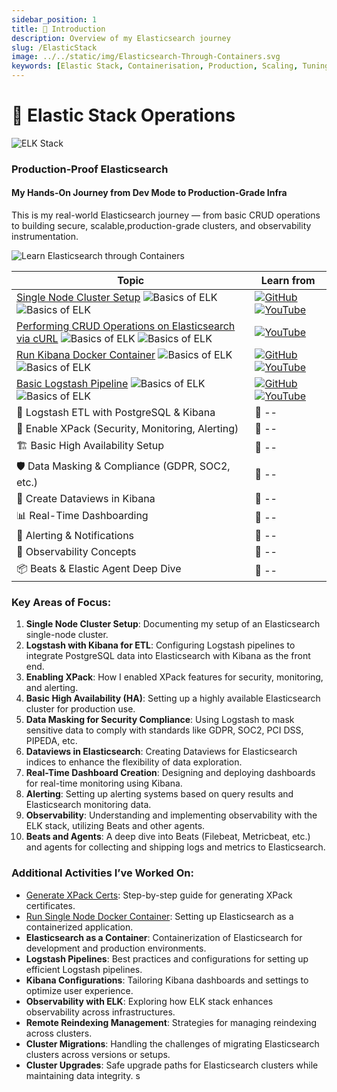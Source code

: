 ```yaml
---
sidebar_position: 1
title: 🫧 Introduction
description: Overview of my Elasticsearch journey
slug: /ElasticStack
image: ../../static/img/Elasticsearch-Through-Containers.svg
keywords: [Elastic Stack, Containerisation, Production, Scaling, Tuning, Security, Observability]
---
```

# 🫧 Elastic Stack Operations
![ELK Stack](https://img.shields.io/badge/ELK%20Stack-8A2BE2?style=for-the-badge&logo=elastic&logoColor=white)



### Production-Proof Elasticsearch 
#### My Hands-On Journey from Dev Mode to Production-Grade Infra

This is my real-world Elasticsearch journey — from basic CRUD operations to building secure, scalable,production-grade clusters, and observability instrumentation.

![Learn Elasticsearch through Containers](../../static/img/Elasticsearch-Through-Containers.svg)


| Topic  | Learn from |
|----|----|
|[Single Node Cluster Setup](./RunSingleNodeElasticsearchContainer.md) ![Basics of ELK](https://img.shields.io/badge/What%20is%20ELK%20%3F-F28E1C) ![Basics of ELK](https://img.shields.io/badge/Basic%20ELK%20Stack%20-8A2BE2)| [![GitHub](https://img.shields.io/badge/GitHub-black?logo=github&logoColor=white&style=for-the-badge)](https://github.com/jinnabaalu/ELKOperations/blob/main/elasticsearch/single-node/docker-compose.yml) [![YouTube](https://img.shields.io/badge/YouTube-red?logo=youtube&logoColor=white&style=for-the-badge)](https://youtube.com/yourchannel)|
|[Performing CRUD Operations on Elasticsearch via cURL](./ExecuteCRUDOperationOnElasticsearch.md)  ![Basics of ELK](https://img.shields.io/badge/What%20is%20ELK%20%3F-F28E1C) ![Basics of ELK](https://img.shields.io/badge/Basic%20ELK%20Stack%20-8A2BE2) |[![YouTube](https://img.shields.io/badge/YouTube-red?logo=youtube&logoColor=white&style=for-the-badge)](https://youtube.com/yourchannel)|
|[Run Kibana Docker Container](./RunKibanaContainer.md)  ![Basics of ELK](https://img.shields.io/badge/What%20is%20ELK%20%3F-F28E1C) ![Basics of ELK](https://img.shields.io/badge/Basic%20ELK%20Stack%20-8A2BE2) |[![GitHub](https://img.shields.io/badge/GitHub-black?logo=github&logoColor=white&style=for-the-badge)](https://github.com/jinnabaalu/ELKOperations/tree/main/logstash/postgres-to-elasticsearch) [![YouTube](https://img.shields.io/badge/YouTube-red?logo=youtube&logoColor=white&style=for-the-badge)](https://youtube.com/yourchannel)|
|[Basic Logstash Pipeline](./RunLogstashPipeineWithContainer.md)  ![Basics of ELK](https://img.shields.io/badge/What%20is%20ELK%20%3F-F28E1C) ![Basics of ELK](https://img.shields.io/badge/Basic%20ELK%20Stack%20-8A2BE2) |[![GitHub](https://img.shields.io/badge/GitHub-black?logo=github&logoColor=white&style=for-the-badge)](https://raw.githubusercontent.com/jinnabaalu/ELKOperations/refs/heads/main/kibana/docker-compose.yml) [![YouTube](https://img.shields.io/badge/YouTube-red?logo=youtube&logoColor=white&style=for-the-badge)](https://youtube.com/yourchannel)|
🔄 Logstash ETL with PostgreSQL & Kibana | 🔗 -- | 🔗 -- | View | Activity Log
🔐 Enable XPack (Security, Monitoring, Alerting) | 🔗 -- | 🔗 -- | WIP | Activity Log
🏗️ Basic High Availability Setup | 🔗 -- | 🔗 -- | WIP | Activity Log
🛡️ Data Masking & Compliance (GDPR, SOC2, etc.) | 🔗 -- | 🔗 -- | WIP | Activity Log
🧭 Create Dataviews in Kibana | 🔗 -- | 🔗 -- | WIP | Activity Log
📊 Real-Time Dashboarding | 🔗 -- | 🔗 -- | WIP | Activity Log
🚨 Alerting & Notifications | 🔗 -- | 🔗 -- | WIP | Activity Log
🔭 Observability Concepts | 🔗 -- | 🔗 -- | WIP | Activity Log
📦 Beats & Elastic Agent Deep Dive | 🔗 -- | 🔗 -- | WIP | Activity Log

### Key Areas of Focus:
1. **Single Node Cluster Setup**: Documenting my setup of an Elasticsearch single-node cluster.
2. **Logstash with Kibana for ETL**: Configuring Logstash pipelines to integrate PostgreSQL data into Elasticsearch with Kibana as the front end.
3. **Enabling XPack**: How I enabled XPack features for security, monitoring, and alerting.
4. **Basic High Availability (HA)**: Setting up a highly available Elasticsearch cluster for production use.
5. **Data Masking for Security Compliance**: Using Logstash to mask sensitive data to comply with standards like GDPR, SOC2, PCI DSS, PIPEDA, etc.
6. **Dataviews in Elasticsearch**: Creating Dataviews for Elasticsearch indices to enhance the flexibility of data exploration.
7. **Real-Time Dashboard Creation**: Designing and deploying dashboards for real-time monitoring using Kibana.
8. **Alerting**: Setting up alerting systems based on query results and Elasticsearch monitoring data.
9. **Observability**: Understanding and implementing observability with the ELK stack, utilizing Beats and other agents.
10. **Beats and Agents**: A deep dive into Beats (Filebeat, Metricbeat, etc.) and agents for collecting and shipping logs and metrics to Elasticsearch.

### Additional Activities I’ve Worked On:
- [Generate XPack Certs](./CertificateGenerator.md): Step-by-step guide for generating XPack certificates.
- [Run Single Node Docker Container](./SingleNodeDocker.md): Setting up Elasticsearch as a containerized application.
- **Elasticsearch as a Container**: Containerization of Elasticsearch for development and production environments.
- **Logstash Pipelines**: Best practices and configurations for setting up efficient Logstash pipelines.
- **Kibana Configurations**: Tailoring Kibana dashboards and settings to optimize user experience.
- **Observability with ELK**: Exploring how ELK stack enhances observability across infrastructures.
- **Remote Reindexing Management**: Strategies for managing reindexing across clusters.
- **Cluster Migrations**: Handling the challenges of migrating Elasticsearch clusters across versions or setups.
- **Cluster Upgrades**: Safe upgrade paths for Elasticsearch clusters while maintaining data integrity.
s